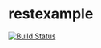 # restexample

[![Build Status](https://travis-ci.org/hamzz/restexample.svg?branch=master)](https://travis-ci.org/hamzz/restexample)
